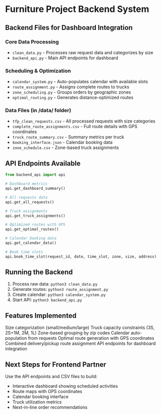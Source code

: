 # Furniture Project Backend System

## Backend Files for Dashboard Integration

### Core Data Processing
- `clean_data.py` - Processes raw request data and categorizes by size
- `backend_api.py` - Main API endpoints for dashboard

### Scheduling & Optimization  
- `calendar_system.py` - Auto-populates calendar with available slots
- `route_assignment.py` - Assigns complete routes to trucks
- `zone_scheduling.py` - Groups orders by geographic zones
- `optimal_routing.py` - Generates distance-optimized routes

### Data Files (in /data/ folder)
- `tfp_clean_requests.csv` - All processed requests with size categories
- `complete_route_assignments.csv` - Full route details with GPS coordinates
- `truck_route_summary.csv` - Summary metrics per truck
- `booking_interface.json` - Calendar booking data
- `zone_schedule.csv` - Zone-based truck assignments

## API Endpoints Available

```python
from backend_api import api

# Dashboard metrics
api.get_dashboard_summary()

# All requests data  
api.get_all_requests()

# Truck assignments
api.get_truck_assignments()

# Optimized routes with GPS
api.get_optimal_routes()

# Calendar booking data
api.get_calendar_data()

# Book time slots
api.book_time_slot(request_id, date, time_slot, zone, size, address)
```

## Running the Backend

1. Process raw data: `python3 clean_data.py`
2. Generate routes: `python3 route_assignment.py`  
3. Create calendar: `python3 calendar_system.py`
4. Start API: `python3 backend_api.py`

## Features Implemented

Size categorization (small/medium/large)
Truck capacity constraints (3S, 2S+1M, 2M, 1L)
Zone-based grouping by zip codes
Calendar auto-population from requests
Optimal route generation with GPS coordinates
Combined delivery/pickup route assignment
API endpoints for dashboard integration

## Next Steps for Frontend Partner

Use the API endpoints and CSV files to build:
- Interactive dashboard showing scheduled activities
- Route maps with GPS coordinates
- Calendar booking interface
- Truck utilization metrics
- Next-in-line order recommendations
